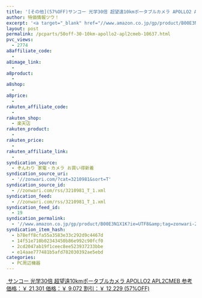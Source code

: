 ```yaml
---
title: '[その他](57%OFF)サンコー 光学30倍 超望遠10kmポータブルカメラ APOLLO2 APL2CMEB ￥9,072'
author: 特価情報ツウ！
excerpt: '<a target="_blank" href="//www.amazon.co.jp/gp/product/B00E3N1X1K?ie=UTF8&amp;tag=zonwari-22&amp;linkCode=as2&amp;camp=247&amp;creative=7399&amp;creativeASIN=B00E3N1X1K"><img src="//ecx.images-amazon.com/images/I/31yDdkag8WL._SL100_.jpg"><br>&#12469;&#12531;&#12467;&#12540; &#20809;&#23398;30&#20493; &#36229;&#26395;&#36960;10km&#12509;&#12540;&#12479;&#12502;&#12523;&#12459;&#12513;&#12521; APOLLO2 APL2CMEB<br>&#21442;&#32771;&#20385;&#26684;&#65306;&#65509; 21,301<br>&#20385;&#26684;&#65306;&#65509; 9,072<br>&#21106;&#24341;&#65306;&#65509; 12,229 (57%OFF)</a>'
layout: post
permalink: /pcparts/50off-30-10km-apollo2-apl2cmeb-10637.html
pvc_views:
  - 2774
a8affiliate_code:
  -
a8image_link:
  -
a8product:
  -
a8shop:
  -
a8price:
  -
rakuten_affiliate_code:
  -
rakuten_shop:
  - 楽天店
rakuten_product:
  -
rakuten_price:
  -
rakuten_affiliate_link:
  -
syndication_source:
  - ぞんわり 家電・カメラ お買い得新着
syndication_source_uri:
  - '//zonwari.com/?cat=3210981&sort=T'
syndication_source_id:
  - //zonwari.com/rss/3210981_T_1.xml
syndication_feed:
  - //zonwari.com/rss/3210981_T_1.xml
syndication_feed_id:
  - 19
syndication_permalink:
  - '//www.amazon.co.jp/gp/product/B00E3N1X1K?ie=UTF8&amp;tag=zonwari-22&amp;linkCode=as2&amp;camp=247&amp;creative=7399&amp;creativeASIN=B00E3N1X1K'
syndication_item_hash:
  - b78eff8cfa55a3583e33c292d9c4467d
  - 14f51e710b02343450b86e992c90fcf0
  - 2cd2047ab19f1ceec8ee523937233bbe
  - e14aae777481b5afd782030392ae5ebd
categories:
  - PC周辺機器
---
```

[<img src='//i2.wp.com/ecx.images-amazon.com/images/I/31yDdkag8WL._SL150_.jpg?w=546' title="" alt="" data-recalc-dims="1" />
サンコー 光学30倍 超望遠10kmポータブルカメラ APOLLO2 APL2CMEB
参考価格：￥ 21,301
価格：￥ 9,072
割引：￥ 12,229 (57%OFF)][1]

 [1]: //www.amazon.co.jp/gp/product/B00E3N1X1K?ie=UTF8&#038;tag=tokkajohotsu-22&#038;linkCode=as2&#038;camp=247&#038;creative=7399&#038;creativeASIN=B00E3N1X1K
